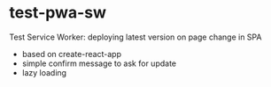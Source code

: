 # test-pwa-sw
Test Service Worker: deploying latest version on page change in SPA
- based on create-react-app
- simple confirm message to ask for update
- lazy loading
